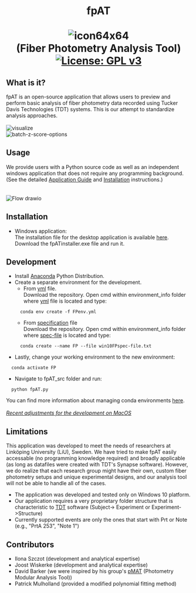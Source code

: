 # <div align="center">fpAT<br><br>![icon64x64](https://user-images.githubusercontent.com/87764674/126611941-34d2f3c2-0f24-4517-a82a-4c01ac82599f.png)<br>(Fiber Photometry Analysis Tool)<br> [![License: GPL v3](https://img.shields.io/badge/License-GPLv3-blue.svg)](https://www.gnu.org/licenses/gpl-3.0)<br></div>
## What is it?
fpAT is an open-source application that allows users to preview and perform basic analysis of fiber photometry data recorded using Tucker Davis Technologies (TDT) systems. This is our attempt to standardize analysis approaches.<br>
<br>![visualize](https://user-images.githubusercontent.com/87764674/134684805-b8c2564b-4e95-4837-a278-9ed875adcb3e.PNG)
<br>
![batch-z-score-options](https://user-images.githubusercontent.com/87764674/134880894-ba74ccb2-c06d-445f-8d69-3ae24cbae589.PNG)
<br>
## Usage
We provide users with a Python source code as well as an independent windows application that does not require any programming background. (See the detailed [Application Guide](https://github.com/ilo21/fpAT/blob/main/fpAT_src/Documentation/docs.pdf) and [Installation](#installation) instructions.)<br>
<br><br>
![Flow drawio](https://user-images.githubusercontent.com/87764674/134685031-f346e347-2bb2-498e-b3c9-a205b7d8b93e.png)
<br>
## Installation
- Windows application: <br>
The installation file for the desktop application is available [here](https://github.com/ilo21/fpAT/releases). Download the fpATinstaller.exe file and run it.
## Development
- Install [Anaconda](https://www.anaconda.com/products/individual) Python Distribution.
- Create a separate environment for the development.
  - From [yml](https://github.com/ilo21/fpAT/blob/main/environment_info/FPenv.yml) file.<br>Download the repository. Open cmd within environment_info folder where [yml](https://github.com/ilo21/fpAT/blob/main/environment_info/FPenv.yml) file is located and type:
  ```
    conda env create -f FPenv.yml
  ```
  - From [specification](https://github.com/ilo21/fpAT/blob/main/environment_info/win10FPspec-file.txt) file<br>Download the repository. Open cmd within environment_info folder where [spec-file](https://github.com/ilo21/fpAT/blob/main/environment_info/win10FPspec-file.txt) is located and type:
  ```
    conda create --name FP --file win10FPspec-file.txt
  ```
- Lastly, change your working environment to the new environment:
```
  conda activate FP
```
- Navigate to fpAT_src folder and run:
```
  python fpAT.py
```
You can find more information about managing conda environments [here](https://conda.io/projects/conda/en/latest/user-guide/tasks/manage-environments.html).
<br><br>*[Recent adjustments for the development on MacOS](https://github.com/ilo21/fpAT/tree/main/fpAT_MacOS)*<br>
## Limitations
This application was developed to meet the needs of researchers at Linköping University (LiU), Sweden. We have tried to make fpAT easily accessable (no programming knowledge required) and broadly applicable (as long as datafiles were created with TDT's Synapse software). However, we do realize that each research group might have their own, custom fiber photometry setups and unique experimental designs, and our analysis tool will not be able to handle all of the cases.
- The application was developed and tested only on Windows 10 platform.
- Our application requires a very proprietary folder structure that is characteristic to [TDT](https://www.tdt.com/docs/synapse/managing-data-for-your-lab/) software (Subject-> Experiment or Experiment->Structure)
- Currently supported events are only the ones that start with Prt or Note (e.g., "PrtA 253", "Note 1")
## Contributors
- Ilona Szczot (development and analytical expertise)
- Joost Wiskerke (development and analytical expertise)
- David Barker (we were inspired by his group's [pMAT](https://github.com/djamesbarker/pMAT) (Photometry Modular Analysis Tool))
- Patrick Mulholland (provided a modified polynomial fitting method)









